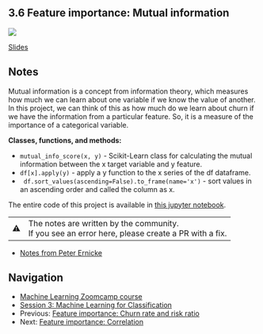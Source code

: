 
## 3.6 Feature importance: Mutual information

<a href="https://www.youtube.com/watch?v=_u2YaGT6RN0&list=PL3MmuxUbc_hIhxl5Ji8t4O6lPAOpHaCLR"><img src="images/thumbnail-3-06.jpg"></a>

[Slides](https://www.slideshare.net/AlexeyGrigorev/ml-zoomcamp-3-machine-learning-for-classification)


## Notes

Mutual information is a concept from information theory, which measures how much we can learn about one variable if we know the value of another. In this project, we can think of this as how much do we learn about churn if we have the information from a particular feature. So, it is a measure of the importance of a categorical variable. 

**Classes, functions, and methods:** 

* `mutual_info_score(x, y)` - Scikit-Learn class for calculating the mutual information between the x target variable and y feature. 
* `df[x].apply(y)` - apply a y function to the x series of the df dataframe. 
* ` df.sort_values(ascending=False).to_frame(name='x')` - sort values in an ascending order and called the column as x. 

The entire code of this project is available in [this jupyter notebook](https://github.com/DataTalksClub/machine-learning-zoomcamp/blob/master/03-classification/notebook.ipynb). 

<table>
   <tr>
      <td>⚠️</td>
      <td>
         The notes are written by the community. <br>
         If you see an error here, please create a PR with a fix.
      </td>
   </tr>
</table>

* [Notes from Peter Ernicke](https://knowmledge.com/2023/09/28/ml-zoomcamp-2023-machine-learning-for-classification-part-6/)

## Navigation

* [Machine Learning Zoomcamp course](../)
* [Session 3: Machine Learning for Classification](./)
* Previous: [Feature importance: Churn rate and risk ratio](05-risk.md)
* Next: [Feature importance: Correlation](07-correlation.md)

